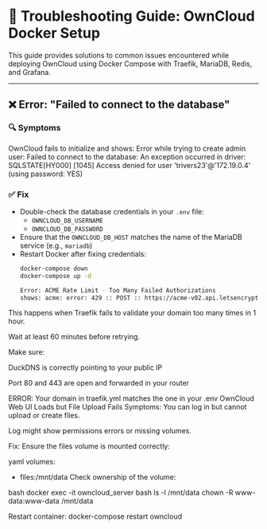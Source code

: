 # 🐛 Troubleshooting Guide: OwnCloud Docker Setup

This guide provides solutions to common issues encountered while deploying OwnCloud using Docker Compose with Traefik, MariaDB, Redis, and Grafana.

---

## ❌ Error: "Failed to connect to the database"

### 🔍 Symptoms
OwnCloud fails to initialize and shows:
Error while trying to create admin user: Failed to connect to the database:
An exception occurred in driver: SQLSTATE[HY000] [1045]
Access denied for user 'trivers23'@'172.19.0.4' (using password: YES)

### ✅ Fix
- Double-check the database credentials in your `.env` file:
  - `OWNCLOUD_DB_USERNAME`
  - `OWNCLOUD_DB_PASSWORD`
- Ensure that the `OWNCLOUD_DB_HOST` matches the name of the MariaDB service (e.g., `mariadb`)
- Restart Docker after fixing credentials:
  ```bash
  docker-compose down
  docker-compose up -d

  Error: ACME Rate Limit - Too Many Failed Authorizations
  shows: acme: error: 429 :: POST :: https://acme-v02.api.letsencrypt.org/acme/new-order :: too many failed authorizations (5) for "yourdomain.duckdns.org"

This happens when Traefik fails to validate your domain too many times in 1 hour.

Wait at least 60 minutes before retrying.

Make sure:

DuckDNS is correctly pointing to your public IP

Port 80 and 443 are open and forwarded in your router

ERROR: Your domain in traefik.yml matches the one in your .env OwnCloud Web UI Loads but File Upload Fails
 Symptoms:
You can log in but cannot upload or create files.

Log might show permissions errors or missing volumes.

Fix:
Ensure the files volume is mounted correctly:

yaml
volumes:
  - files:/mnt/data
Check ownership of the volume:

bash
docker exec -it owncloud_server bash
ls -l /mnt/data
chown -R www-data:www-data /mnt/data

Restart container:
docker-compose restart owncloud
